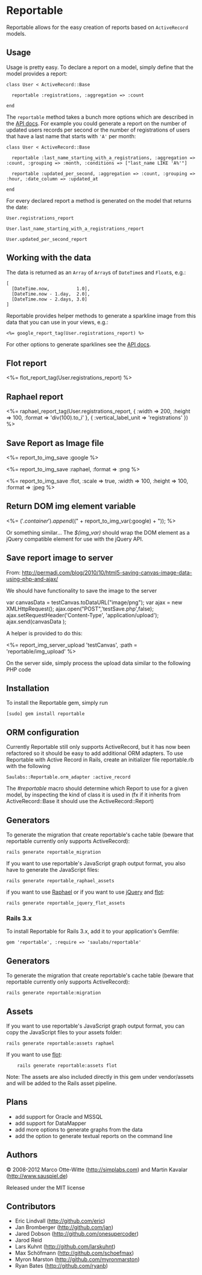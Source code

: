 Reportable
==========

Reportable allows for the easy creation of reports based on `ActiveRecord` models.


Usage
-----

Usage is pretty easy. To declare a report on a model, simply define that the model provides a report:

    class User < ActiveRecord::Base

      reportable :registrations, :aggregation => :count

    end

The `reportable` method takes a bunch more options which are described in the [API docs](http://rdoc.info/projects/saulabs/reportable). For example you could generate a report on
the number of updated users records per second or the number of registrations of users that have a last name that starts with `'A'` per month:

    class User < ActiveRecord::Base

      reportable :last_name_starting_with_a_registrations, :aggregation => :count, :grouping => :month, :conditions => ["last_name LIKE 'A%'"]

      reportable :updated_per_second, :aggregation => :count, :grouping => :hour, :date_column => :updated_at

    end

For every declared report a method is generated on the model that returns the date:

    User.registrations_report

    User.last_name_starting_with_a_registrations_report

    User.updated_per_second_report


Working with the data
---------------------

The data is returned as an `Array` of `Array`s of `DateTime`s and `Float`s, e.g.:

    [
      [DateTime.now,          1.0],
      [DateTime.now - 1.day,  2.0],
      [DateTime.now - 2.days, 3.0]
    ]

Reportable provides helper methods to generate a sparkline image from this data that you can use in your views, e.g.:

    <%= google_report_tag(User.registrations_report) %>

For other options to generate sparklines see the [API docs](http://rdoc.info/projects/saulabs/reportable).

Flot report
-----------

  <%= flot_report_tag(User.registrations_report) %>

Raphael report
-----------

  <%= raphael_report_tag(User.registrations_report, { :width => 200, :height => 100, :format => 'div(100).to_i' }, { :vertical_label_unit => 'registrations' }) %>


Save Report as Image file
-------------------------

  <%= report_to_img_save :google %>

  <%= report_to_img_save :raphael, :format => :png %>

  <%= report_to_img_save :flot, :scale => true, :width => 100, :height => 100, :format => :jpeg %>

Return DOM img element variable
-------------------------------

  <%= $('.container').append($(" + report_to_img_var(:google) + ")); %>

Or something similar... The _$(img_var)_ should wrap the DOM element as a jQuery compatible element for use with the jQuery API.

Save report image to server
---------------------------

From: http://permadi.com/blog/2010/10/html5-saving-canvas-image-data-using-php-and-ajax/

We should have functionality to save the image to the server

  var canvasData = testCanvas.toDataURL("image/png");
  var ajax = new XMLHttpRequest();
  ajax.open("POST",'testSave.php',false);
  ajax.setRequestHeader('Content-Type', 'application/upload');
  ajax.send(canvasData );  

A helper is provided to do this:

  <%= report_img_server_upload 'testCanvas', :path = 'reportable/img_upload' %>

On the server side, simply process the upload data similar to the following PHP code

  <?php
  if (isset($GLOBALS["HTTP_RAW_POST_DATA"]))
  {
      // Get the data
      $imageData=$GLOBALS['HTTP_RAW_POST_DATA'];
   
      // Remove the headers (data:,) part.  
      // A real application should use them according to needs such as to check image type
      $filteredData=substr($imageData, strpos($imageData, ",")+1);
   
      // Need to decode before saving since the data we received is already base64 encoded
      $unencodedData=base64_decode($filteredData);
   
      //echo "unencodedData".$unencodedData;
   
      // Save file.  This example uses a hard coded filename for testing, 
      // but a real application can specify filename in POST variable
      $fp = fopen( 'test.png', 'wb' );
      fwrite( $fp, $unencodedData);
      fclose( $fp );
  }
  ?>


Installation
------------

To install the Reportable gem, simply run

    [sudo] gem install reportable

ORM configuration
-----------------

Currently Reportable still only supports ActiveRecord, but it has now been refactored so it should be easy to add additional ORM adapters. To use Reportable with Active Record in Rails, create an initializer file reportable.rb with the following

    Saulabs::Reportable.orm_adapter :active_record

The _#reportable_ macro should determine which Report to use for a given model, by inspecting the kind of class it is used in (fx if it inherits from ActiveRecord::Base it should use the ActiveRecord::Report)

Generators
----------

To generate the migration that create reportable's cache table (beware that reportable currently only supports ActiveRecord):

    rails generate reportable_migration

If you want to use reportable's JavaScript graph output format, you also have to generate the JavaScript files:

    rails generate reportable_raphael_assets

if you want to use [Raphael](http://raphaeljs.com/) or if you want to use [jQuery](http://jquery.com/) and [flot](http://code.google.com/p/flot/):

    rails generate reportable_jquery_flot_assets


### Rails 3.x

To install Reportable for Rails 3.x, add it to your application's Gemfile:

    gem 'reportable', :require => 'saulabs/reportable'

Generators
----------

To generate the migration that create reportable's cache table (beware that reportable currently only supports ActiveRecord):

    rails generate reportable:migration

Assets
------

If you want to use reportable's JavaScript graph output format, you can copy the JavaScript files to your assets folder:

    rails generate reportable:assets raphael

If you want to use [flot](http://code.google.com/p/flot/):

		rails generate reportable:assets flot

Note: The assets are also included directly in this gem under vendor/assets and will be added to the Rails asset pipeline. 

Plans
-----

* add support for Oracle and MSSQL
* add support for DataMapper
* add more options to generate graphs from the data
* add the option to generate textual reports on the command line


Authors
-------

© 2008-2012 Marco Otte-Witte (<http://simplabs.com>) and Martin Kavalar (<http://www.sauspiel.de>)

Released under the MIT license


Contributors
------------

* Eric Lindvall (<http://github.com/eric>)
* Jan Bromberger (<http://github.com/jan>)
* Jared Dobson (<http://github.com/onesupercoder>)
* Jarod Reid
* Lars Kuhnt (<http://github.com/larskuhnt>)
* Max Schöfmann (<http://github.com/schoefmax>)
* Myron Marston (<http://github.com/myronmarston>)
* Ryan Bates (<http://github.com/ryanb>)
